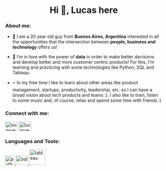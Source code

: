 <h1 align="center">Hi 👋, Lucas here</h1>

<h3 align="left">About me:</h3>

- 🔭 I am a 20 year old guy from **Buenos Aires, Argentina** interested in all the opportunities that the intersection between **people, business and technology** offers us!

- 🌱 I’m in love with the power of **data** in order to make better decisions and develop better and more customer centric products! For this, I'm learning and practicing with some technologies like Python, SQL and Tableau.

- ⚡ In my free time I like to learn about other areas like product management, startups, productivity, leadership, etc. so I can have a broad vision about tech products and teams :). I also like to train, listen to some music and, of course, relax and spend some time with friends :)

<h3 align="left">Connect with me:</h3>
<p align="left">
<a href="https://twitter.com/lucasvegalv" target="blank"><img align="center" src="https://raw.githubusercontent.com/rahuldkjain/github-profile-readme-generator/master/src/images/icons/Social/twitter.svg" alt="lucasvegalv" height="30" width="40" /></a>
<a href="https://linkedin.com/in/lucasvegalv" target="blank"><img align="center" src="https://raw.githubusercontent.com/rahuldkjain/github-profile-readme-generator/master/src/images/icons/Social/linked-in-alt.svg" alt="lucasvegalv" height="30" width="40" /></a>
</p>

<h3 align="left">Languages and Tools:</h3>
<p align="left"> 

<a href="https://www.python.org/" target="_blank" rel="noreferrer"> 
<img src="https://upload.wikimedia.org/wikipedia/commons/thumb/c/c3/Python-logo-notext.svg/1024px-Python-logo-notext.svg.png" alt="python_logo" width="30" height="30"/> 
</a> 
 
<a href="https://es.wikipedia.org/wiki/SQL" target="_blank" rel="noreferrer"> 
<img src="https://blog.desafiolatam.com/wp-content/uploads/2018/05/sql-logo.png" alt="sql" width="40" height="30"/> </a>

<a href="https://www.tableau.com/es-es" target="_blank" rel="noreferrer"> 
<img src="[https://static.wikia.nocookie.net/logopedia/images/8/8c/Kisspng-power-bi-business-intelligence-microsoft-azure-mic-office-365-d-nieuwe-cloud-omgeving-dynamics-on-5be7b365088c80.991032501541911397035.png/revision/latest/scale-to-width-down/1200?cb=20210722190700&path-prefix=es](https://www.google.com/url?sa=i&url=https%3A%2F%2Fcronuts.digital%2Fen%2Ftechnology%2Ftableau%2F&psig=AOvVaw14iwkw7Yvm6wJSEpLVItCL&ust=1692236977858000&source=images&cd=vfe&opi=89978449&ved=0CBAQjRxqFwoTCJiM2JKI4IADFQAAAAAdAAAAABAZ)" alt="tableau" width="50" height="50"/> 
</a>
